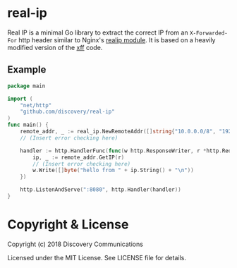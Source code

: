 real-ip
=======

Real IP is a minimal Go library to extract the correct IP from an
`X-Forwarded-For` http header similar to Nginx's [realip
module][real_ip]. It is based on a heavily modified version of the
[xff][xff] code.

[real_ip]: https://nginx.org/en/docs/http/ngx_http_realip_module.html
[xff]: https://github.com/sebest/xff

Example
-------

```go
package main

import (
    "net/http"
    "github.com/discovery/real-ip"
)
func main() {
    remote_addr, _ := real_ip.NewRemoteAddr([]string{"10.0.0.0/8", "192.168.0.0/16", "1.2.3.4/32"})
    // (Insert error checking here)

    handler := http.HandlerFunc(func(w http.ResponseWriter, r *http.Request) {
        ip, _ := remote_addr.GetIP(r)
        // (Insert error checking here)
        w.Write([]byte("hello from " + ip.String() + "\n"))
    })

    http.ListenAndServe(":8080", http.Handler(handler))
}
```

Copyright & License
===================

Copyright (c) 2018 Discovery Communications

Licensed under the MIT License. See LICENSE file for details.
